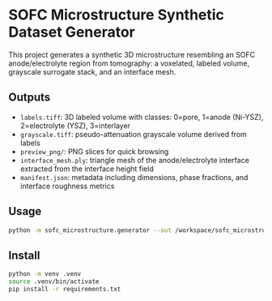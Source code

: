 # SOFC Microstructure Synthetic Dataset Generator

This project generates a synthetic 3D microstructure resembling an SOFC anode/electrolyte region from tomography: a voxelated, labeled volume, grayscale surrogate stack, and an interface mesh.

## Outputs
- `labels.tiff`: 3D labeled volume with classes: 0=pore, 1=anode (Ni-YSZ), 2=electrolyte (YSZ), 3=interlayer
- `grayscale.tiff`: pseudo-attenuation grayscale volume derived from labels
- `preview_png/`: PNG slices for quick browsing
- `interface_mesh.ply`: triangle mesh of the anode/electrolyte interface extracted from the interface height field
- `manifest.json`: metadata including dimensions, phase fractions, and interface roughness metrics

## Usage
```bash
python -m sofc_microstructure.generator --out /workspace/sofc_microstructure/output --nx 256 --ny 256 --nz 192 --porosity 0.35 --seed 42
```

## Install
```bash
python -m venv .venv
source .venv/bin/activate
pip install -r requirements.txt
```

